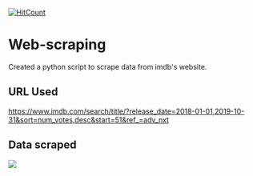 [![HitCount](http://hits.dwyl.com/{username}/https://githubcom/Potential17/web-scraping.svg)](http://hits.dwyl.com/{username}/https://githubcom/Potential17/web-scraping)


# Web-scraping

Created a python script to scrape data from imdb's website.



## URL Used

https://www.imdb.com/search/title/?release_date=2018-01-01,2019-10-31&sort=num_votes,desc&start=51&ref_=adv_nxt

## Data scraped

![](https://raw.githubusercontent.com/Potential17/web-scraping/master/Images/Data.png)
